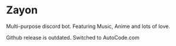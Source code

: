 # Zayon
Multi-purpose discord bot. Featuring Music, Anime and lots of love.

Github release is outdated. Switched to AutoCode.com 
